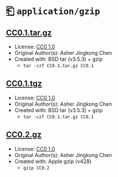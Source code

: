 # [⎗](../../../../README.md) `application/gzip`

## [CC0.1.tar.gz](../files/CC0.1.tar.gz)

- License: [CC0 1.0](./LICENSE.1.txt)
- Original Author(s): Asher Jingkong Chen
- Created with: BSD tar (v3.5.3) + gzip
  - `tar -czf CC0.1.tar.gz CC0.1`

## [CC0.1.tgz](../files/CC0.1.tgz)

- License: [CC0 1.0](./LICENSE.1.txt)
- Original Author(s): Asher Jingkong Chen
- Created with: BSD tar (v3.5.3) + gzip
  - `tar -czf CC0.1.tar.gz CC0.1`

## [CC0.2.gz](../files/CC0.2.gz)

- License: [CC0 1.0](./LICENSE.1.txt)
- Original Author(s): Asher Jingkong Chen
- Created with: Apple gzip (v428)
  - `gzip CC0.2`
